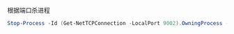 根据端口杀进程
```powershell
Stop-Process -Id (Get-NetTCPConnection -LocalPort 9002).OwningProcess -Force
```
